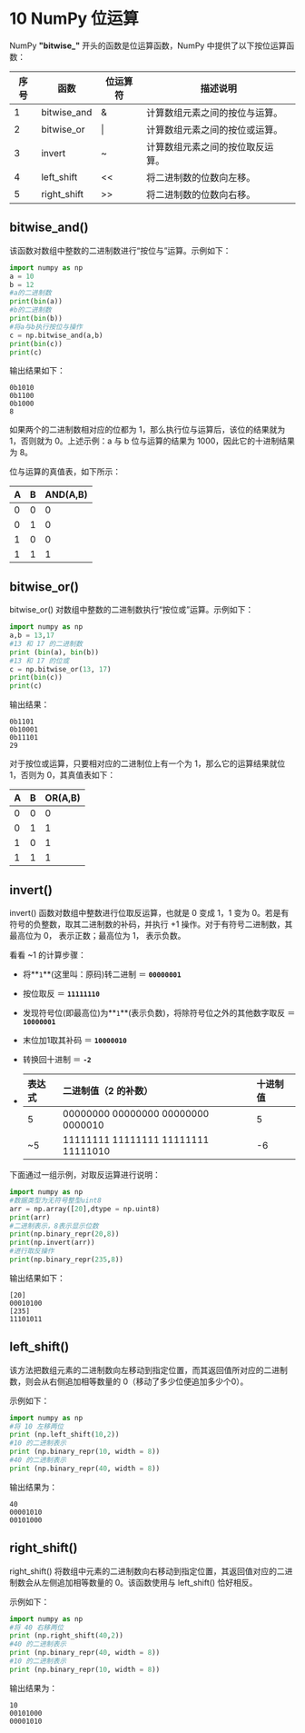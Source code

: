 # 10 NumPy 位运算

NumPy **"bitwise_"** 开头的函数是位运算函数，NumPy 中提供了以下按位运算函数：

| 序号 | 函数        | 位运算符 | 描述说明                         |
| ---- | ----------- | -------- | -------------------------------- |
| 1    | bitwise_and | &        | 计算数组元素之间的按位与运算。   |
| 2    | bitwise_or  | \|       | 计算数组元素之间的按位或运算。   |
| 3    | invert      | ~        | 计算数组元素之间的按位取反运算。 |
| 4    | left_shift  | <<       | 将二进制数的位数向左移。         |
| 5    | right_shift | >>       | 将二进制数的位数向右移。         |

## bitwise_and()

该函数对数组中整数的二进制数进行“按位与”运算。示例如下：

```python
import numpy as np 
a = 10 
b = 12 
#a的二进制数
print(bin(a))
#b的二进制数
print(bin(b)) 
#将a与b执行按位与操作
c = np.bitwise_and(a,b)
print(bin(c))
print(c) 
```

输出结果如下：

```
0b1010
0b1100
0b1000
8
```

如果两个的二进制数相对应的位都为 1，那么执行位与运算后，该位的结果就为 1，否则就为 0。上述示例：a 与 b 位与运算的结果为 1000，因此它的十进制结果为 8。

位与运算的真值表，如下所示：

| A    | B    | AND(A,B) |
| ---- | ---- | -------- |
| 0    | 0    | 0        |
| 0    | 1    | 0        |
| 1    | 0    | 0        |
| 1    | 1    | 1        |

## bitwise_or()

bitwise_or() 对数组中整数的二进制数执行“按位或”运算。示例如下：

```python
import numpy as np
a,b = 13,17
#13 和 17 的二进制数
print (bin(a), bin(b))
#13 和 17 的位或
c = np.bitwise_or(13, 17)
print(bin(c))
print(c) 
```

输出结果：

```
0b1101 
0b10001
0b11101
29
```

对于按位或运算，只要相对应的二进制位上有一个为 1，那么它的运算结果就位 1，否则为 0，其真值表如下：

| A    | B    | OR(A,B) |
| ---- | ---- | ------- |
| 0    | 0    | 0       |
| 0    | 1    | 1       |
| 1    | 0    | 1       |
| 1    | 1    | 1       |

## invert()

invert() 函数对数组中整数进行位取反运算，也就是 0 变成 1，1 变为 0。若是有符号的负整数，取其二进制数的补码，并执行 +1 操作。对于有符号二进制数，其最高位为 0， 表示正数；最高位为 1， 表示负数。

看看 ~1 的计算步骤：

- 将**`1`**(这里叫：原码)转二进制 ＝ **`00000001`**

- 按位取反 ＝ **`11111110`**

- 发现符号位(即最高位)为**`1`**(表示负数)，将除符号位之外的其他数字取反 ＝ **`10000001`**

- 末位加1取其补码 ＝ **`10000010`**

- 转换回十进制 ＝ **`-2`**

- | 表达式 | 二进制值（2 的补数）                | 十进制值 |
  | :----- | :---------------------------------- | :------- |
  | 5      | 00000000 00000000 00000000 0000010  | 5        |
  | ~5     | 11111111 11111111 11111111 11111010 | -6       |

下面通过一组示例，对取反运算进行说明：

```python
import numpy as np 
#数据类型为无符号整型uint8
arr = np.array([20],dtype = np.uint8) 
print(arr)
#二进制表示，8表示显示位数
print(np.binary_repr(20,8)) 
print(np.invert(arr)) 
#进行取反操作
print(np.binary_repr(235,8))  
```

输出结果如下：

```
[20]
00010100
[235]
11101011
```

## left_shift()

该方法把数组元素的二进制数向左移动到指定位置，而其返回值所对应的二进制数，则会从右侧追加相等数量的 0（移动了多少位便追加多少个0）。

示例如下：

```python
import numpy as np
#将 10 左移两位
print (np.left_shift(10,2))
#10 的二进制表示
print (np.binary_repr(10, width = 8))
#40 的二进制表示
print (np.binary_repr(40, width = 8))
```

输出结果为：

```
40
00001010
00101000
```

## right_shift()

right_shift() 将数组中元素的二进制数向右移动到指定位置，其返回值对应的二进制数会从左侧追加相等数量的 0。该函数使用与 left_shift() 恰好相反。

示例如下：

```python
import numpy as np 
#将 40 右移两位
print (np.right_shift(40,2))
#40 的二进制表示
print (np.binary_repr(40, width = 8))
#10 的二进制表示
print (np.binary_repr(10, width = 8))
```

输出结果为：

```
10
00101000
00001010
```

